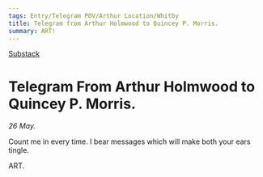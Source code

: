 ```yaml
---
tags: Entry/Telegram POV/Arthur Location/Whitby
title: Telegram from Arthur Holmwood to Quincey P. Morris.
summary: ART!
---
```


[Substack](https://draculadaily.substack.com/p/dracula-may-26-7b2)

# Telegram From Arthur Holmwood to Quincey P. Morris.

_26 May._

Count me in every time. I bear messages which will make both your ears tingle.

ART.